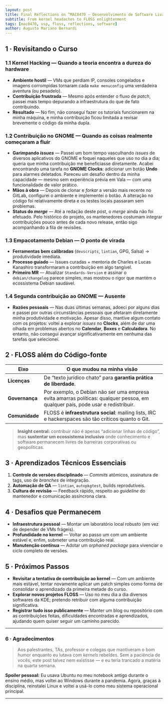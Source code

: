 ```yaml
---
layout: post
title: Final Reflections on “MAC0470 – Desenvolvimento de Software Livre”
subtitle: From kernel headaches to FLOSS enlightenment
tags: [mac0470, usp, floss, reflections, software]
author: Augusto Mariano Bernardi
---
```


## 1 · Revisitando o Curso

### 1.1 Kernel Hacking — Quando a teoria encontra a dureza do hardware
* **Ambiente hostil** — VMs que perdiam IP, consoles congelados e imagens corrompidas tornaram cada `make menuconfig` uma verdadeira aventura (ou pesadelo).
* **Contribuição frustrada** — Mesmo após entender o fluxo de _patch_, passei mais tempo depurando a infraestrutura do que de fato contribuindo.
* **Resultado** — No fim, não consegui fazer os tutoriais funcionarem na minha máquina, e minha contribuição ficou limitada a revisar brevemente o código da minha dupla.

### 1.2 Contribuição no GNOME — Quando as coisas realmente começaram a fluir
* **Garimpando _issues_** — Passei um bom tempo vasculhando _issues_ de diversos aplicativos do GNOME e foquei naqueles que uso no dia a dia; queria que minha contribuição me beneficiasse diretamente. Acabei encontrando uma tarefa no **GNOME Clocks**: adicionar um botão **Undo** para alarmes deletados. Pareceu um desafio dentro da minha capacidade — mesmo sem experiência prévia em Vala — com uma funcionalidade de valor prático.  
* **Mãos à obra** — Depois de clonar e _forkar_ a versão mais recente no GitLab, configurei o ambiente e implementei o botão. A alteração no código foi relativamente direta e os testes locais passaram sem problemas.  
* **Status do _merge_** — Até a redação deste post, o _merge_ ainda não foi efetuado. Pelo histórico do projeto, os mantenedores costumam integrar contribuições pouco antes de cada novo release, então sigo acompanhando a fila de revisões.

### 1.3 Empacotamento Debian — O ponto de virada
* **Ferramentas bem calibradas** (`devscripts`, `lintian`, GPG, Salsa) → produtividade imediata.
* **Processo guiado** — Issues curadas + mentoria de Charles e Lucas Kanashiro transformaram a contribuição em algo tangível.
* **Primeiro MR** — Atualizar `Standards-Version` e assinar o `debian/changelog` parece simples, mas mostrou o rigor que mantém o ecossistema Debian saudável.

### 1.4 Segunda contribuição ao GNOME — Ausente
* **Razões pessoais** — Nas duas últimas semanas, adoeci por alguns dias e passei por outras circunstâncias pessoais que afetaram diretamente minha produtividade e motivação. Apesar disso, mantive algum contato com os projetos: voltei a explorar _issues_ no **Clocks**, além de dar uma olhada em problemas abertos no **Calendar**, **Boxes** e **Calculadora**. No entanto, não consegui avançar significativamente em nenhuma das tarefas que selecionei.

## 2 · FLOSS além do Código-fonte

| Eixo | O que mudou na minha visão |
|------|-----------------------------|
| **Licenças** | De “texto jurídico chato” para **garantia prática de liberdade**. |
| **Governança** | Por exemplo, o Debian não ser uma empresa evita amarras políticas: qualquer pessoa, em qualquer país, pode usar e redistribuir. |
| **Comunidade** | FLOSS é **infraestrutura social**: mailing lists, IRC e hackerspaces são tão críticos quanto o Git. |

> **Insight central:** contribuir não é apenas “adicionar linhas de código”, mas **sustentar um ecossistema inclusivo** onde conhecimento e software permanecem livres de barreiras corporativas ou geopolíticas.

## 3 · Aprendizados Técnicos Essenciais

1. **Controle de versões disciplinado** — _Commits_ atômicos, assinatura de tags, uso de _branches_ de integração.  
2. **Automação de QA** — `lintian`, `autopkgtest`, builds reprodutíveis.  
3. **Cultura de revisão** — Feedback rápido, respeito ao _guideline_ do mantenedor e comunicação assíncrona clara.

## 4 · Desafios que Permanecem

* **Infraestrutura pessoal** — Montar um laboratório local robusto (em vez de depender de VMs frágeis).
* **Profundidade no kernel** — Voltar ao passo um com um ambiente estável e, enfim, submeter uma contribuição real.
* **Manutenção contínua** — Adotar um *orphaned package* para vivenciar o ciclo completo de versões.

## 5 · Próximos Passos

* **Revisitar a tentativa de contribuição ao kernel** — Com um ambiente mais estável, tentar novamente aplicar um patch simples como forma de consolidar o aprendizado da primeira metade do curso.
* **Explorar novos projetos FLOSS** — Uso no meu dia a dia diversos softwares da KDE; pretendo retribuir com alguma contribuição significativa.
* **Registrar tudo isso publicamente** — Manter um blog ou repositório com as contribuições feitas, dificuldades encontradas e aprendizados, ajudando quem quiser seguir um caminho parecido.

---

### 6 · Agradecimentos

> Aos palestrantes, TAs, professor e colegas que mantiveram o bom humor enquanto eu lutava com _kernels_ rebeldes. Sem a paciência de vocês, este post talvez nem existisse — e eu teria trancado a matéria na quarta semana.

**Spoiler pessoal:** Eu usava Ubuntu no meu notebook antigo durante o ensino médio, mas voltei ao Windows durante a pandemia. Agora, graças à disciplina, reinstalei Linux e voltei a usá-lo como meu sistema operacional principal.

---
